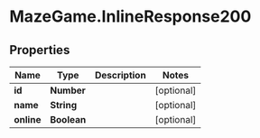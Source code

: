 # MazeGame.InlineResponse200

## Properties
Name | Type | Description | Notes
------------ | ------------- | ------------- | -------------
**id** | **Number** |  | [optional] 
**name** | **String** |  | [optional] 
**online** | **Boolean** |  | [optional] 
